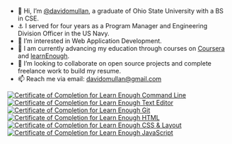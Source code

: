 - 👋 Hi, I’m [@davidomullan](https://www.linkedin.com/in/david-omullan/), a graduate of Ohio State University with a BS in CSE.
- ⚓️ I served for four years as a Program Manager and Engineering Division Officer in the US Navy.
- 👀 I’m interested in Web Application Development.
- 🌱 I am currently advancing my education through courses on [Coursera](https://www.coursera.org) and [learnEnough](https://www.learnenough.com).
- 💞️ I’m looking to collaborate on open source projects and complete freelance work to build my resume.
- 📫 Reach me via email: davidomullan@gmail.com

<a href="https://www.learnenough.com/certificates/davidomullan"><img src="https://www.learnenough.com/certificates/davidomullan/command-line-tutorial.svg" alt="Certificate of Completion for Learn Enough Command Line"></a><a href="https://www.learnenough.com/certificates/davidomullan"><img src="https://www.learnenough.com/certificates/davidomullan/text-editor-tutorial.svg" alt="Certificate of Completion for Learn Enough Text Editor"></a><a href="https://www.learnenough.com/certificates/davidomullan"><img src="https://www.learnenough.com/certificates/davidomullan/git-tutorial.svg" alt="Certificate of Completion for Learn Enough Git"></a><a href="https://www.learnenough.com/certificates/davidomullan"><img src="https://www.learnenough.com/certificates/davidomullan/html-tutorial.svg" alt="Certificate of Completion for Learn Enough HTML"></a><a href="https://www.learnenough.com/certificates/davidomullan"><img src="https://www.learnenough.com/certificates/davidomullan/css-and-layout-tutorial.svg" alt="Certificate of Completion for Learn Enough CSS &amp; Layout"></a><a href="https://www.learnenough.com/certificates/davidomullan"><img src="https://www.learnenough.com/certificates/davidomullan/javascript-tutorial.svg" alt="Certificate of Completion for Learn Enough JavaScript"></a>

<!---
davidomullan/davidomullan is a ✨ special ✨ repository because its `README.md` (this file) appears on your GitHub profile.
You can click the Preview link to take a look at your changes.
--->
